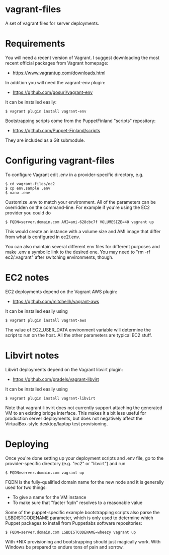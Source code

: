 # vagrant-files

A set of vagrant files for server deployments.

# Requirements

You will need a recent version of Vagrant. I suggest downloading the most recent 
official packages from Vagrant homepage:

* https://www.vagrantup.com/downloads.html

In addition you will need the vagrant-env plugin:

* https://github.com/gosuri/vagrant-env

It can be installed easily:

    $ vagrant plugin install vagrant-env

Bootstrapping scripts come from the PuppetFinland "scripts" repository:

* https://github.com/Puppet-Finland/scripts

They are included as a Git submodule.

# Configuring vagrant-files

To configure Vagrant edit .env in a provider-specific directory, e.g.

    $ cd vagrant-files/ec2
    $ cp env.sample .env
    $ nano .env

Customize .env to match your environment. All of the parameters can be 
overridden on the command-line. For example if you're using the EC2 provider you 
could do

    $ FQDN=server.domain.com AMI=ami-628cbc7f VOLUMESIZE=40 vagrant up

This would create an instance with a volume size and AMI image that differ from
what is configured in ec2/.env.

You can also maintain several different env files for different purposes and 
make .env a symbolic link to the desired one. You may need to "rm -rf 
ec2/.vagrant" after switching environments, though.

# EC2 notes

EC2 deployments depend on the Vagrant AWS plugin:

* https://github.com/mitchellh/vagrant-aws

It can be installed easily using

    $ vagrant plugin install vagrant-aws

The value of EC2_USER_DATA environment variable will determine the script to run 
on the host. All the other parameters are typical EC2 stuff.

# Libvirt notes

Libvirt deployments depend on the Vagrant libvirt plugin:

* https://github.com/pradels/vagrant-libvirt

It can be installed easily using

    $ vagrant plugin install vagrant-libvirt

Note that vagrant-libvirt does not currently support attaching the generated VM 
to an existing bridge interface. This makes it a bit less useful for production 
server deployments, but does not negatively affect the VirtualBox-style 
desktop/laptop test provisioning.

# Deploying

Once you're done setting up your deployment scripts and .env file, go to the 
provider-specific directory (e.g. "ec2" or "libvirt") and run

    $ FQDN=server.domain.com vagrant up

FQDN is the fully-qualified domain name for the new node and it is generally 
used for two things:

* To give a name for the VM instance
* To make sure that "facter fqdn" resolves to a reasonable value

Some of the puppet-specific example bootstrapping scripts also parse the 
LSBDISTCODENAME parameter, which is only used to determine which Puppet packages 
to install from Puppetlabs software repositories:

    $ FQDN=server.domain.com LSBDISTCODENAME=wheezy vagrant up

With *NIX provisioning and bootstrapping should just magically work. With 
Windows be prepared to endure tons of pain and sorrow.
